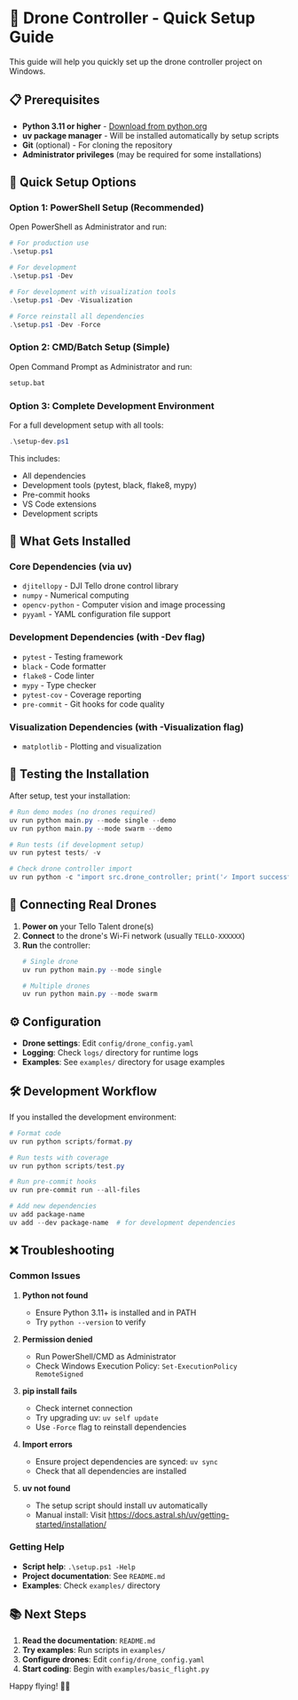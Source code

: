 # 🚁 Drone Controller - Quick Setup Guide

This guide will help you quickly set up the drone controller project on Windows.

## 📋 Prerequisites

- **Python 3.11 or higher** - [Download from python.org](https://www.python.org/downloads/)
- **uv package manager** - Will be installed automatically by setup scripts
- **Git** (optional) - For cloning the repository
- **Administrator privileges** (may be required for some installations)

## 🚀 Quick Setup Options

### Option 1: PowerShell Setup (Recommended)

Open PowerShell as Administrator and run:

```powershell
# For production use
.\setup.ps1

# For development
.\setup.ps1 -Dev

# For development with visualization tools
.\setup.ps1 -Dev -Visualization

# Force reinstall all dependencies
.\setup.ps1 -Dev -Force
```

### Option 2: CMD/Batch Setup (Simple)

Open Command Prompt as Administrator and run:

```cmd
setup.bat
```

### Option 3: Complete Development Environment

For a full development setup with all tools:

```powershell
.\setup-dev.ps1
```

This includes:
- All dependencies
- Development tools (pytest, black, flake8, mypy)
- Pre-commit hooks
- VS Code extensions
- Development scripts

## 📁 What Gets Installed

### Core Dependencies (via uv)
- `djitellopy` - DJI Tello drone control library
- `numpy` - Numerical computing
- `opencv-python` - Computer vision and image processing
- `pyyaml` - YAML configuration file support

### Development Dependencies (with -Dev flag)
- `pytest` - Testing framework
- `black` - Code formatter
- `flake8` - Code linter
- `mypy` - Type checker
- `pytest-cov` - Coverage reporting
- `pre-commit` - Git hooks for code quality

### Visualization Dependencies (with -Visualization flag)
- `matplotlib` - Plotting and visualization

## 🧪 Testing the Installation

After setup, test your installation:

```powershell
# Run demo modes (no drones required)
uv run python main.py --mode single --demo
uv run python main.py --mode swarm --demo

# Run tests (if development setup)
uv run pytest tests/ -v

# Check drone controller import
uv run python -c "import src.drone_controller; print('✓ Import successful')"
```

## 🔗 Connecting Real Drones

1. **Power on** your Tello Talent drone(s)
2. **Connect** to the drone's Wi-Fi network (usually `TELLO-XXXXXX`)
3. **Run** the controller:
   ```powershell
   # Single drone
   uv run python main.py --mode single

   # Multiple drones
   uv run python main.py --mode swarm
   ```

## ⚙️ Configuration

- **Drone settings**: Edit `config/drone_config.yaml`
- **Logging**: Check `logs/` directory for runtime logs
- **Examples**: See `examples/` directory for usage examples

## 🛠️ Development Workflow

If you installed the development environment:

```powershell
# Format code
uv run python scripts/format.py

# Run tests with coverage
uv run python scripts/test.py

# Run pre-commit hooks
uv run pre-commit run --all-files

# Add new dependencies
uv add package-name
uv add --dev package-name  # for development dependencies
```

## ❌ Troubleshooting

### Common Issues

1. **Python not found**
   - Ensure Python 3.11+ is installed and in PATH
   - Try `python --version` to verify

2. **Permission denied**
   - Run PowerShell/CMD as Administrator
   - Check Windows Execution Policy: `Set-ExecutionPolicy RemoteSigned`

3. **pip install fails**
   - Check internet connection
   - Try upgrading uv: `uv self update`
   - Use `-Force` flag to reinstall dependencies

4. **Import errors**
   - Ensure project dependencies are synced: `uv sync`
   - Check that all dependencies are installed

5. **uv not found**
   - The setup script should install uv automatically
   - Manual install: Visit https://docs.astral.sh/uv/getting-started/installation/

### Getting Help

- **Script help**: `.\setup.ps1 -Help`
- **Project documentation**: See `README.md`
- **Examples**: Check `examples/` directory

## 📚 Next Steps

1. **Read the documentation**: `README.md`
2. **Try examples**: Run scripts in `examples/`
3. **Configure drones**: Edit `config/drone_config.yaml`
4. **Start coding**: Begin with `examples/basic_flight.py`

Happy flying! 🚁✨
